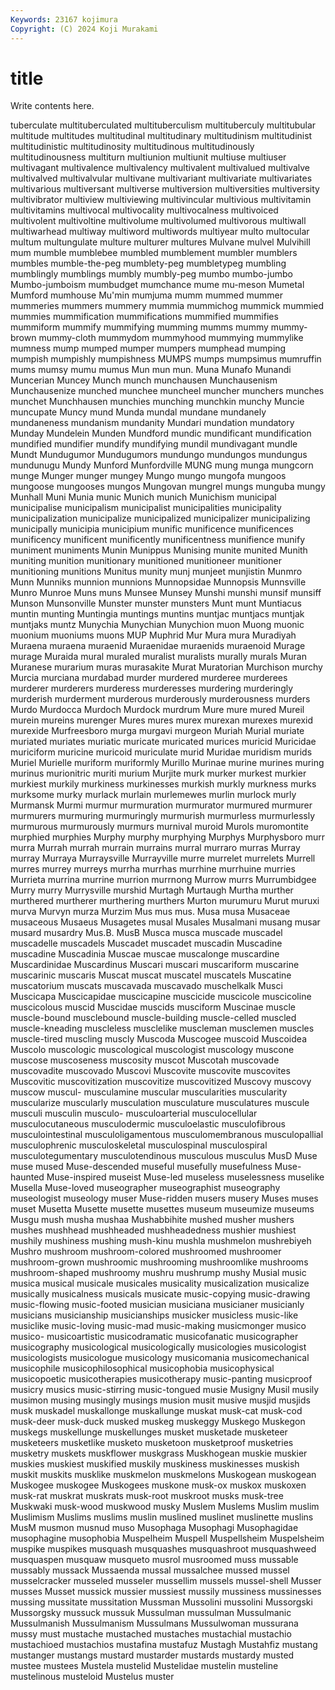 ```yaml
---
Keywords: 23167 kojimura
Copyright: (C) 2024 Koji Murakami
---
```


# title

Write contents here.



tuberculate
multituberculated multituberculism multituberculy multitubular multitude multitudes multitudinal multitudinary multitudinism multitudinist
multitudinistic multitudinosity multitudinous multitudinously multitudinousness multiturn multiunion multiunit multiuse multiuser
multivagant multivalence multivalency multivalent multivalued multivalve multivalved multivalvular multivane multivariant
multivariate multivariates multivarious multiversant multiverse multiversion multiversities multiversity multivibrator multiview
multiviewing multivincular multivious multivitamin multivitamins multivocal multivocality multivocalness multivoiced multivolent
multivoltine multivolume multivolumed multivorous multiwall multiwarhead multiway multiword multiwords multiyear
multo multocular multum multungulate multure multurer multures Mulvane mulvel Mulvihill
mum mumble mumblebee mumbled mumblement mumbler mumblers mumbles mumble-the-peg mumblety-peg
mumbletypeg mumbling mumblingly mumblings mumbly mumbly-peg mumbo mumbo-jumbo Mumbo-jumboism mumbudget
mumchance mume mu-meson Mumetal Mumford mumhouse Mu'min mumjuma mumm mummed
mummer mummeries mummers mummery mummia mummichog mummick mummied mummies mummification
mummifications mummified mummifies mummiform mummify mummifying mumming mumms mummy mummy-brown
mummy-cloth mummydom mummyhood mummying mummylike mumness mump mumped mumper mumpers
mumphead mumping mumpish mumpishly mumpishness MUMPS mumps mumpsimus mumruffin mums
mumsy mumu mumus Mun mun mun. Muna Munafo Munandi Muncerian
Muncey Munch munch munchausen Munchausenism Munchausenize munched munchee muncheel muncher
munchers munches munchet Munchhausen munchies munching munchkin munchy Muncie muncupate
Muncy mund Munda mundal mundane mundanely mundaneness mundanism mundanity Mundari
mundation mundatory Munday Mundelein Munden Mundford mundic mundificant mundification mundified
mundifier mundify mundifying mundil mundivagant mundle Mundt Mundugumor Mundugumors mundungo
mundungos mundungus mundunugu Mundy Munford Munfordville MUNG mung munga mungcorn
munge Munger munger mungey Mungo mungo mungofa mungoos mungoose mungooses
mungos Mungovan mungrel mungs munguba mungy Munhall Muni Munia munic
Munich munich Munichism municipal municipalise municipalism municipalist municipalities municipality municipalization
municipalize municipalized municipalizer municipalizing municipally municipia municipium munific munificence munificences
munificency munificent munificently munificentness munifience munify muniment muniments Munin Munippus
Munising munite munited Munith muniting munition munitionary munitioned munitioneer munitioner
munitioning munitions Munitus munity munj munjeet munjistin Munmro Munn Munniks
munnion munnions Munnopsidae Munnopsis Munnsville Munro Munroe Muns muns Munsee
Munsey Munshi munshi munsif munsiff Munson Munsonville Munster munster munsters
Munt munt Muntiacus muntin munting Muntingia muntings muntins muntjac muntjacs
muntjak muntjaks muntz Munychia Munychian Munychion muon Muong muonic muonium
muoniums muons MUP Muphrid Mur Mura mura Muradiyah Muraena muraena
muraenid Muraenidae muraenids muraenoid Murage murage Muraida mural muraled muralist
muralists murally murals Muran Muranese murarium muras murasakite Murat Muratorian
Murchison murchy Murcia murciana murdabad murder murdered murderee murderees murderer
murderers murderess murderesses murdering murderingly murderish murderment murderous murderously murderousness
murders Murdo Murdocca Murdoch Murdock murdrum Mure mure mured Mureil
murein mureins murenger Mures mures murex murexan murexes murexid murexide
Murfreesboro murga murgavi murgeon Muriah Murial muriate muriated muriates muriatic
muricate muricated murices muricid Muricidae muriciform muricine muricoid muriculate murid
Muridae muridism murids Muriel Murielle muriform muriformly Murillo Murinae murine
murines muring murinus murionitric muriti murium Murjite murk murker murkest
murkier murkiest murkily murkiness murkinesses murkish murkly murkness murks murksome
murky murlack murlain murlemewes murlin murlock murly Murmansk Murmi murmur
murmuration murmurator murmured murmurer murmurers murmuring murmuringly murmurish murmurless murmurlessly
murmurous murmurously murmurs murnival muroid Murols muromontite murphied murphies Murphy
murphy murphying Murphys Murphysboro murr murra Murrah murrah murrain murrains
murral murraro murras Murray murray Murraya Murraysville Murrayville murre murrelet
murrelets Murrell murres murrey murreys murrha murrhas murrhine murrhuine murries
Murrieta murrina murrine murrion murrnong Murrow murrs Murrumbidgee Murry murry
Murrysville murshid Murtagh Murtaugh Murtha murther murthered murtherer murthering murthers
Murton murumuru Murut muruxi murva Murvyn murza Murzim Mus mus
mus. Musa musa Musaceae musaceous Musaeus Musagetes musal Musales Musalmani
musang musar musard musardry Mus.B. MusB Musca musca muscade muscadel
muscadelle muscadels Muscadet muscadet muscadin Muscadine muscadine Muscadinia Muscae muscae
muscalonge muscardine Muscardinidae Muscardinus Muscari muscari muscariform muscarine muscarinic muscaris
Muscat muscat muscatel muscatels Muscatine muscatorium muscats muscavada muscavado muschelkalk
Musci Muscicapa Muscicapidae muscicapine muscicide muscicole muscicoline muscicolous muscid Muscidae
muscids musciform Muscinae muscle muscle-bound musclebound muscle-building muscle-celled muscled muscle-kneading
muscleless musclelike muscleman musclemen muscles muscle-tired muscling muscly Muscoda Muscogee
muscoid Muscoidea Muscolo muscologic muscological muscologist muscology muscone muscose muscoseness
muscosity muscot Muscotah muscovade muscovadite muscovado Muscovi Muscovite muscovite muscovites
Muscovitic muscovitization muscovitize muscovitized Muscovy muscovy muscow muscul- musculamine muscular
muscularities muscularity muscularize muscularly musculation musculature musculatures muscule musculi musculin
musculo- musculoarterial musculocellular musculocutaneous musculodermic musculoelastic musculofibrous musculointestinal musculoligamentous musculomembranous
musculopallial musculophrenic musculoskeletal musculospinal musculospiral musculotegumentary musculotendinous musculous musculus MusD
Muse muse mused Muse-descended museful musefully musefulness Muse-haunted Muse-inspired museist
Muse-led museless muselessness muselike Musella Muse-loved museographer museographist museography museologist
museology muser Muse-ridden musers musery Muses muses muset Musetta Musette
musette musettes museum museumize museums Musgu mush musha mushaa Mushabbihite
mushed musher mushers mushes mushhead mushheaded mushheadedness mushier mushiest mushily
mushiness mushing mush-kinu mushla mushmelon mushrebiyeh Mushro mushroom mushroom-colored mushroomed
mushroomer mushroom-grown mushroomic mushrooming mushroomlike mushrooms mushroom-shaped mushroomy mushru mushrump
mushy Musial music musica musical musicale musicales musicality musicalization musicalize
musically musicalness musicals musicate music-copying music-drawing music-flowing music-footed musician musiciana
musicianer musicianly musicians musicianship musicianships musicker musicless music-like musiclike music-loving
music-mad music-making musicmonger musico musico- musicoartistic musicodramatic musicofanatic musicographer musicography
musicological musicologically musicologies musicologist musicologists musicologue musicology musicomania musicomechanical musicophile
musicophilosophical musicophobia musicophysical musicopoetic musicotherapies musicotherapy music-panting musicproof musicry musics
music-stirring music-tongued musie Musigny Musil musily musimon musing musingly musings
musion musit musive musjid musjids musk muskadel muskallonge muskallunge muskat
musk-cat musk-cod musk-deer musk-duck musked muskeg muskeggy Muskego Muskegon muskegs
muskellunge muskellunges musket musketade musketeer musketeers musketlike musketo musketoon musketproof
musketries musketry muskets muskflower muskgrass Muskhogean muskie muskier muskies muskiest
muskified muskily muskiness muskinesses muskish muskit muskits musklike muskmelon muskmelons
Muskogean muskogean Muskogee muskogee Muskogees muskone musk-ox muskox muskoxen musk-rat
muskrat muskrats musk-root muskroot musks musk-tree Muskwaki musk-wood muskwood musky
Muslem Muslems Muslim muslim Muslimism Muslims muslims muslin muslined muslinet
muslinette muslins MusM musmon musnud muso Musophaga Musophagi Musophagidae musophagine
musophobia Muspelheim Muspell Muspellsheim Muspelsheim muspike muspikes musquash musquashes musquashroot
musquashweed musquaspen musquaw musqueto musrol musroomed muss mussable mussably mussack
Mussaenda mussal mussalchee mussed mussel musselcracker musseled musseler mussellim mussels
mussel-shell Musser musses Musset mussick mussier mussiest mussily mussiness mussinesses
mussing mussitate mussitation Mussman Mussolini mussolini Mussorgski Mussorgsky mussuck mussuk
Mussulman mussulman Mussulmanic Mussulmanish Mussulmanism Mussulmans Mussulwoman mussurana mussy must
mustache mustached mustaches mustachial mustachio mustachioed mustachios mustafina mustafuz Mustagh
Mustahfiz mustang mustanger mustangs mustard mustarder mustards mustardy musted mustee
mustees Mustela mustelid Mustelidae mustelin musteline mustelinous musteloid Mustelus muster

